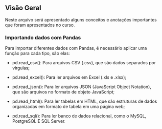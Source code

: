 ## Visão Geral 

Neste arquivo será apresentado alguns conceitos e anotações importantes que foram apresentados no curso.

### Importando dados com Pandas

Para importar diferentes dados com Pandas, é necessário aplicar uma função para cada tipo, são elas:

- pd.read_csv(): Para arquivos CSV (.csv), que são dados separados por virgulas; 

- pd.read_excel(): Para ler arquivos em Excel (.xls e .xlsx);

- pd.read_json(): Para ler arquivos JSON (JavaScript Object Notation), que são arquivos no formato de objeto JavaScript;

- pd.read_html(): Para ler tabelas em HTML, que são estruturas de dados organizadas em formato de tabela em uma página web;

- pd.read_sql(): Para ler banco de dados relacional, como o MySQL, PostgreSQL E SQL Server.